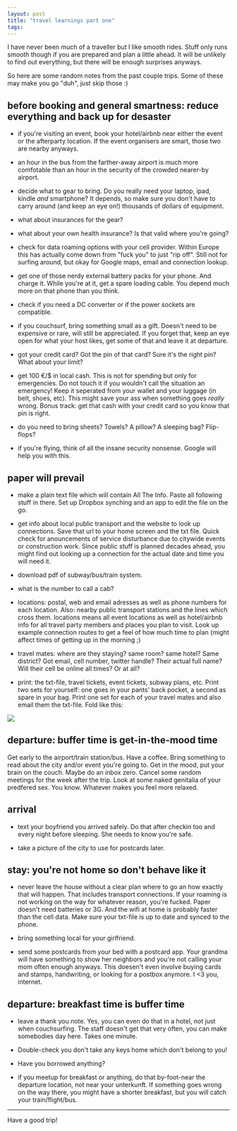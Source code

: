```yaml
---
layout: post
title: "travel learnings part one"
tags:
---
```


I have never been much of a traveller but I like smooth rides. Stuff only runs smooth though if you are prepared and plan a little ahead. It will be unlikely to find out everything, but there will be enough surprises anyways. 

So here are some random notes from the past couple trips. Some of these may make you go "duh", just skip those :)

## before booking and general smartness: reduce everything and back up for desaster

- if you're visiting an event, book your hotel/airbnb near either the event or the afterparty location. If the event organisers are smart, those two are nearby anyways. 

- an hour in the bus from the farther-away airport is much more comfotable than an hour in the security of the crowded nearer-by airport. 

- decide what to gear to bring. Do you really need your laptop, ipad, kindle *and* smartphone? It depends, so make sure you don't have to carry around (and keep an eye on!) thousands of dollars of equipment.

- what about insurances for the gear?

- what about your own health insurance? Is that valid where you're going?

- check for data roaming options with your cell provider. Within Europe this has actually come down from "fuck you" to just "rip off". Still not for surfing around, but okay for Google maps, email and connection lookup.

- get one of those nerdy external battery packs for your phone. And charge it. While you're at it, get a spare loading cable. You depend much more on that phone than you think.

- check if you need a DC converter or if the power sockets are compatible.

- if you couchsurf, bring something small as a gift. Doesn't need to be expensive or rare, will still be appreciated. If you forget that, keep an eye open for what your host likes, get some of that and leave it at departure. 

- got your credit card? Got the pin of that card? Sure it's the right pin? What about your limit?

- get 100 €/$ in local cash. This is not for spending but only for emergencies. Do not touch it if you wouldn't call the situation an emergency! Keep it seperated from your wallet and your luggage (in belt, shoes, etc). This might save your ass when something goes *really* wrong.  Bonus track: get that cash with your credit card so you know that pin is right.

- do you need to bring sheets? Towels? A pillow? A sleeping bag? Flip-flops?

- if you're flying, think of all the insane security nonsense. Google will help you with this. 


## paper will prevail

- make a plain text file which will contain All The Info. Paste all following stuff in there. Set up Dropbox synching and an app to edit the file on the go. 

- get info about local public transport and the website to look up connections. Save that url to your home screen and the txt file. Quick check for anouncements of service disturbance due to citywide events or construction work. Since public stuff is planned decades ahead, you might find out looking up a connection for the actual date and time you will need it.

- download pdf of subway/bus/train system. 

- what is the number to call a cab?

- locations: postal, web and email adresses as well as phone numbers for each location. Also: nearby public transport stations and the lines which cross them. locations means all event locations as well as hotel/airbnb info for all travel party members and places you plan to visit. Look up example connection routes to get a feel of how much time to plan (might affect times of getting up in the morning ;)

- travel mates: where are they staying? same room? same hotel? Same district? Got email, cell number, twitter handle? Their actual full name? Will their cell be online all times? Or at all?

- print: the txt-file, travel tickets, event tickets, subway plans, etc. Print two sets for yourself: one goes in your pants' back pocket, a second as spare in your bag. Print one set for each of your travel mates and also email them the txt-file. Fold like this:

![](http://image.shutterstock.com/display_pic_with_logo/454405/454405,1291817140,2/stock-photo-blank-zigzag-folded-flyer-66823354.jpg)


## departure: buffer time is get-in-the-mood time

Get early to the airport/train station/bus. Have a coffee. Bring something to read about the city and/or event you're going to. Get in the mood, put your brain on the couch. Maybe do an inbox zero. Cancel some random meetings for the week after the trip. Look at some naked genitalia of your predfered sex. You know. Whatever makes you feel more relaxed. 

## arrival

- text your boyfriend you arrived safely. Do that after checkin too and every night before sleeping. She needs to know you're safe.

- take a picture of the city to use for postcards later. 

## stay: you're not home so don't behave like it

- never leave the house without a clear plan where to go an how exactly that will happen. That includes transport connections. If your roaming is not working on the way for whatever reason, you're fucked. Paper doesn't need batteries or 3G. And the wifi at home is probably faster than the cell data. Make sure your txt-file is up to date and synced to the phone.

- bring something local for your girlfriend.

- send some postcards from your bed with a postcard app. Your grandma will have something to show her neighbors and you're not calling your mom often enough anyways. This doesen't even involve buying cards and stamps, handwriting, or looking for a postbox anymore. I \<3 you, internet.

## departure: breakfast time is buffer time

- leave a thank you note. Yes, you can even do that in a hotel, not just when couchsurfing. The staff doesn't get that very often, you can make somebodies day here. Takes one minute.

- Double-check you don't take any keys home which don't belong to you!

- Have you borrowed anything? 

- if you meetup for breakfast or anything, do that by-foot-near the departure location, not near your unterkunft. If something goes wrong on the way there, you might have a shorter breakfast, but you will catch your train/flight/bus. 

---

Have a good trip!

 


